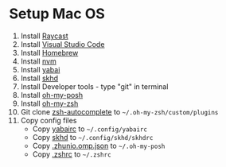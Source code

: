 # Setup Mac OS

1. Install [Raycast](https://www.raycast.com)
2. Install [Visual Studio Code](https://code.visualstudio.com)
3. Install [Homebrew](https://brew.sh)
4. Install [nvm](https://github.com/nvm-sh/nvm)
5. Install [yabai](https://github.com/koekeishiya/yabai)
6. Install [skhd](https://github.com/koekeishiya/skhd)
7. Install Developer tools - type "git" in terminal
8. Install [oh-my-posh](https://ohmyposh.dev/docs/installation/macos)
9. Install [oh-my-zsh](https://ohmyz.sh)
10. Git clone [zsh-autocomplete](https://github.com/marlonrichert/zsh-autocomplete) to `~/.oh-my-zsh/custom/plugins`
11. Copy config files
    - Copy [yabairc](yabairc) to `~/.config/yabairc`
    - Copy [skhd](skhdrc) to `~/.config/skhd/skhdrc`
    - Copy [.zhunio.omp.json](.zhunio.omp.json) to `~/.oh-my-posh`
    - Copy [.zshrc](.zshrc) to `~/.zshrc`
